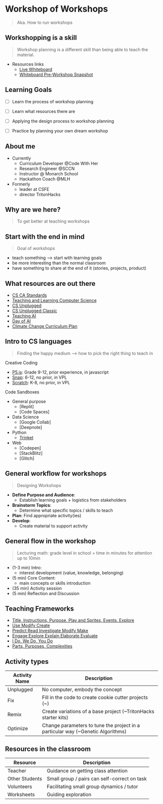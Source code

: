 # Workshop of Workshops
> Aka. How to run workshops

## Workshopping is a skill
> Workshop planning is a different skill than being able to teach the material.
- Resources links
	- [Live Whiteboard](https://www.tldraw.com/r/-2ggtj3eH4QGmev5p3eZi?v=-20,669,1584,1709&p=page)
	- [Whiteboard Pre-Workshop Snapshot](https://www.tldraw.com/s/v2_c_CfYxEGiAGTJKPxTN0YlNh?v=-377,410,2036,2196&p=page)


## Learning Goals
- [ ] Learn the process of workshop planning
- [ ] Learn what resources there are
- [ ] Applying the design process to workshop planning
- [ ] Practice by planning your own dream workshop


## About me
- Currently
	- Curriculum Developer @Code With Her
	- Research Engineer @SCCN
	- Instructor @ Monarch School
	- Hackathon Coach @MLH
- Formerly
	- leader at CSFE
	- director TritonHacks


## Why are we here?
> To get better at teaching workshops


## Start with the end in mind
> Goal of workshops
- teach something --> start with learning goals
- be more interesting than the normal classroom
- have something to share at the end of it (stories, projects, product)


## What resources are out there
- [CS CA Standards](https://csteachers.org/k12standards/)
- [Teaching and Learning Computer Science](https://textbooks.cs.ksu.edu/tlcs/)
- [CS Unplugged](https://www.csunplugged.org/en/)
- [CS Unplugged Classic](https://classic.csunplugged.org/)
- [Teaching AI](https://www.teachai.org/toolkit)
- [Day of AI](https://dayofai.org/curriculum/)
- [Climate Change Curriculum Plan](https://docs.google.com/document/d/1ks-CjG1B2MRMlXT2h-ZeCSTeMlnOuvG2qHJqplzBSJE/edit?usp=drivesdk)


## Intro to CS languages
> Finding the happy medium --> how to pick the right thing to teach in

Creative Coding
- [P5.js](https://p5js.org/): Grade 9-12, prior experience, in javascript
- [Snap](https://snap.berkeley.edu/): 6-12, no prior, in VPL
- [Scratch](https://scratch.mit.edu/): K-8, no prior, in VPL

Code Sandboxes
- General purpose
	- [Replit]
	- [Code Spaces]
- Data Science
	- [Google Collab]
	- [Deepnote]
- Python
	- [Trinket](https://trinket.io/python)
- Web
	- [Codepen]
	- [StackBlitz]
	- [Glitch]


## General workflow for workshops
> Designing Workshops
- **Define Purpose and Audience**: 
	- Establish learning goals + logistics from stakeholders
- **Brainstorm Topics**: 
	- Determine what specific topics / skills to teach
- **Plan**: Find appropriate activity(ies)
- **Develop**: 
	- Create material to support activity


## General flow in the workshop
> Lecturing math: grade level in school = time in minutes for attention up to 10min
- (1-3 min) Intro: 
	- interest development (value, knowledge, belonging)
- (5 min) Core Content: 
	- main concepts or skills introduction
- (35 min) Activity session
- (5 min) Reflection and Discussion


## Teaching Frameworks
- [Title, Instructions, Purpose, Play and Sprites, Events, Explore](https://textbooks.cs.ksu.edu/tlcs/3-teaching-cs/06-tipp-and-see/)
- [Use Modify Create](https://textbooks.cs.ksu.edu/tlcs/3-teaching-cs/05-use-modify-create/)
- [Predict Read Investigate Modify Make](https://www.cambridge.org/gb/education/blog/2023/07/18/downloadable-primm-lesson-plan-and-ideas/)
- [Engage Explore Explain Elaborate Evaluate](https://www.hmhco.com/blog/5e-instructional-model)
- [I Do, We Do, You Do](https://explaineverything.com/blog/inspiring-educators/how-to-master-the-i-do-we-do-you-do-model-approach-to-teaching/)
- [Parts, Purposes, Complexities](https://pz.harvard.edu/sites/default/files/AbD_PPC.pdf)

## Activity types
| Activity Name | Description |
| --- | --- |
| Unplugged | No computer, embody the concept |
| Fix | Fill in the code to create cookie cutter projects (~) |
| Remix | Create variations of a base project (~TritonHacks starter kits) |
| Optimize | Change parameters to tune the project in a particular way (~Genetic Algorithms) |

## Resources in the classroom
| Resource | Description |
| --- | --- |
| Teacher | Guidance on getting class attention |
| Other Students | Small group / pairs can self-correct on task |
| Volunteers | Facilitating small group dynamics / tutor |
| Worksheets | Guiding exploration |
